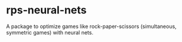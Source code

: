 # rps-neural-nets
A package to optimize games like rock-paper-scissors (simultaneous, symmetric games) with neural nets.
